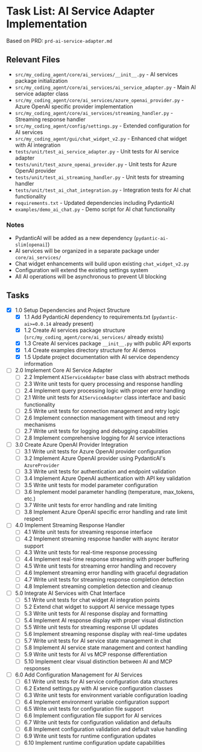# Task List: AI Service Adapter Implementation

Based on PRD: `prd-ai-service-adapter.md`

## Relevant Files

- `src/my_coding_agent/core/ai_services/__init__.py` - AI services package initialization
- `src/my_coding_agent/core/ai_services/ai_service_adapter.py` - Main AI service adapter class
- `src/my_coding_agent/core/ai_services/azure_openai_provider.py` - Azure OpenAI specific provider implementation
- `src/my_coding_agent/core/ai_services/streaming_handler.py` - Streaming response handler
- `src/my_coding_agent/config/settings.py` - Extended configuration for AI services
- `src/my_coding_agent/gui/chat_widget_v2.py` - Enhanced chat widget with AI integration
- `tests/unit/test_ai_service_adapter.py` - Unit tests for AI service adapter
- `tests/unit/test_azure_openai_provider.py` - Unit tests for Azure OpenAI provider
- `tests/unit/test_ai_streaming_handler.py` - Unit tests for streaming handler
- `tests/unit/test_ai_chat_integration.py` - Integration tests for AI chat functionality
- `requirements.txt` - Updated dependencies including PydanticAI
- `examples/demo_ai_chat.py` - Demo script for AI chat functionality

### Notes

- PydanticAI will be added as a new dependency (`pydantic-ai-slim[openai]`)
- AI services will be organized in a separate package under `core/ai_services/`
- Chat widget enhancements will build upon existing `chat_widget_v2.py`
- Configuration will extend the existing settings system
- All AI operations will be asynchronous to prevent UI blocking

## Tasks

- [x] 1.0 Setup Dependencies and Project Structure
    - [x] 1.1 Add PydanticAI dependency to requirements.txt (`pydantic-ai>=0.0.14` already present)
    - [x] 1.2 Create AI services package structure (`src/my_coding_agent/core/ai_services/` already exists)
    - [x] 1.3 Create AI services package `__init__.py` with public API exports
    - [x] 1.4 Create examples directory structure for AI demos
    - [x] 1.5 Update project documentation with AI service dependency information

- [ ] 2.0 Implement Core AI Service Adapter
    - [ ] 2.2 Implement `AIServiceAdapter` base class with abstract methods
    - [ ] 2.3 Write unit tests for query processing and response handling
    - [ ] 2.4 Implement query processing logic with proper error handling
    - [ ] 2.1 Write unit tests for `AIServiceAdapter` class interface and basic functionality
    - [ ] 2.5 Write unit tests for connection management and retry logic
    - [ ] 2.6 Implement connection management with timeout and retry mechanisms
    - [ ] 2.7 Write unit tests for logging and debugging capabilities
    - [ ] 2.8 Implement comprehensive logging for AI service interactions

- [ ] 3.0 Create Azure OpenAI Provider Integration
    - [ ] 3.1 Write unit tests for Azure OpenAI provider configuration
    - [ ] 3.2 Implement Azure OpenAI provider using PydanticAI's `AzureProvider`
    - [ ] 3.3 Write unit tests for authentication and endpoint validation
    - [ ] 3.4 Implement Azure OpenAI authentication with API key validation
    - [ ] 3.5 Write unit tests for model parameter configuration
    - [ ] 3.6 Implement model parameter handling (temperature, max_tokens, etc.)
    - [ ] 3.7 Write unit tests for error handling and rate limiting
    - [ ] 3.8 Implement Azure OpenAI specific error handling and rate limit respect

- [ ] 4.0 Implement Streaming Response Handler
    - [ ] 4.1 Write unit tests for streaming response interface
    - [ ] 4.2 Implement streaming response handler with async iterator support
    - [ ] 4.3 Write unit tests for real-time response processing
    - [ ] 4.4 Implement real-time response streaming with proper buffering
    - [ ] 4.5 Write unit tests for streaming error handling and recovery
    - [ ] 4.6 Implement streaming error handling with graceful degradation
    - [ ] 4.7 Write unit tests for streaming response completion detection
    - [ ] 4.8 Implement streaming completion detection and cleanup

- [ ] 5.0 Integrate AI Services with Chat Interface
    - [ ] 5.1 Write unit tests for chat widget AI integration points
    - [ ] 5.2 Extend chat widget to support AI service message types
    - [ ] 5.3 Write unit tests for AI response display and formatting
    - [ ] 5.4 Implement AI response display with proper visual distinction
    - [ ] 5.5 Write unit tests for streaming response UI updates
    - [ ] 5.6 Implement streaming response display with real-time updates
    - [ ] 5.7 Write unit tests for AI service state management in chat
    - [ ] 5.8 Implement AI service state management and context handling
    - [ ] 5.9 Write unit tests for AI vs MCP response differentiation
    - [ ] 5.10 Implement clear visual distinction between AI and MCP responses

- [ ] 6.0 Add Configuration Management for AI Services
    - [ ] 6.1 Write unit tests for AI service configuration data structures
    - [ ] 6.2 Extend settings.py with AI service configuration classes
    - [ ] 6.3 Write unit tests for environment variable configuration loading
    - [ ] 6.4 Implement environment variable configuration support
    - [ ] 6.5 Write unit tests for configuration file support
    - [ ] 6.6 Implement configuration file support for AI services
    - [ ] 6.7 Write unit tests for configuration validation and defaults
    - [ ] 6.8 Implement configuration validation and default value handling
    - [ ] 6.9 Write unit tests for runtime configuration updates
    - [ ] 6.10 Implement runtime configuration update capabilities
